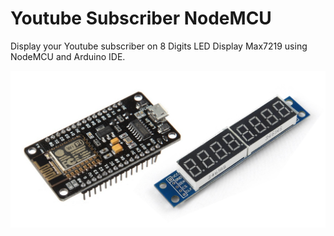 # Youtube Subscriber NodeMCU

Display your Youtube subscriber on 8 Digits LED Display Max7219 using NodeMCU and Arduino IDE.


![Menampilkan subscriber Youtube pada LED Display dengan NodeMCU Arduino](https://raw.githubusercontent.com/komputronika/YoutubeSubscriberNodeMCU/master/.github/Menampilkan%20subscriber%20youtube%20pada%20LED%20display%20dengan%20NodeMCU%20Arduino.png)
